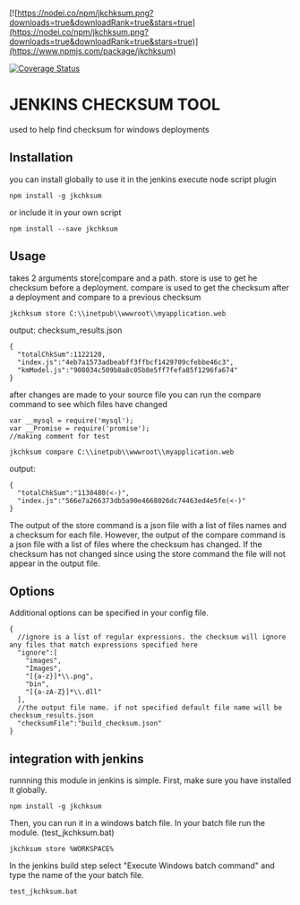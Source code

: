[![https://nodei.co/npm/jkchksum.png?downloads=true&downloadRank=true&stars=true](https://nodei.co/npm/jkchksum.png?downloads=true&downloadRank=true&stars=true)](https://www.npmjs.com/package/jkchksum)


[![Coverage Status](https://coveralls.io/repos/github/kinichahau87/jkchksum/badge.svg?branch=master)](https://coveralls.io/github/kinichahau87/jkchksum?branch=master)

JENKINS CHECKSUM TOOL
=============================

used to help find checksum for windows deployments

## Installation
  you can install globally to use it in the jenkins execute node script plugin


  ```
  npm install -g jkchksum
  ```

  or include it in your own script


  ```
  npm install --save jkchksum
  ```

## Usage
  takes 2 arguments store|compare and a path. store is use to get he checksum before a deployment.
  compare is used to get the checksum after a deployment and compare to a previous checksum


  ```
  jkchksum store C:\\inetpub\\wwwroot\\myapplication.web
  ```

  output: checksum_results.json

  ```
  {
    "totalChkSum":1122120,
    "index.js":"4eb7a1573adbeabff3ffbcf1429709cfebbe46c3",
    "kmModel.js":"908034c509b8a8c05b8e5ff7fefa85f1296fa674"
  }
  ```

  after changes are made to your source file you can run the compare command to see which files have changed

  ```
  var __mysql = require('mysql');
  var __Promise = require('promise');
  //making comment for test
  ```

  ```
  jkchksum compare C:\\inetpub\\wwwroot\\myapplication.web
  ```

  output:

  ```
  {
    "totalChkSum":"1130480(<-)",
    "index.js":"566e7a266373db5a90e4668026dc74463ed4e5fe(<-)"
  }
  ```

  The output of the store command is a json file with a list of files names and a checksum for each file.
  However, the output of the compare command is a json file with a list of files where the checksum has changed. If the checksum has not changed since using the store command the file will not appear in the output file.

## Options
  Additional options can be specified in your config file.

  ```
  {
    //ignore is a list of regular expressions. the checksum will ignore any files that match expressions specified here
    "ignore":[
      "images",
      "Images",
      "[{a-z}]*\\.png",
      "bin",
      "[{a-zA-Z}]*\\.dll"
    ],
    //the output file name. if not specified default file name will be checksum_results.json
    "checksumFile":"build_checksum.json"
  }
 ```

## integration with jenkins
  runnning this module in jenkins is simple. First, make sure you have installed it globally.

  ```
  npm install -g jkchksum
  ```

  Then, you can run it in a windows batch file. In your batch file run the module. (test_jkchksum.bat)

  ```
  jkchksum store %WORKSPACE%
  ```

  In the jenkins build step select "Execute Windows batch command" and type the name of the your batch file.
  ```
  test_jkchksum.bat
  ```
